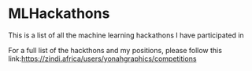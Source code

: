 # MLHackathons
This is a list of all the machine learning hackathons I have participated in

For a full list of the hackthons and my positions, please follow this link:https://zindi.africa/users/yonahgraphics/competitions
